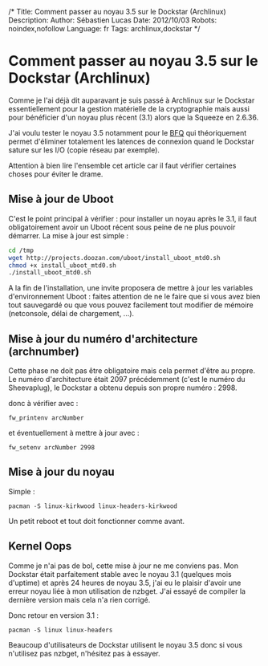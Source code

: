 /*
Title: Comment passer au noyau 3.5 sur le Dockstar (Archlinux)
Description: 
Author: Sébastien Lucas
Date: 2012/10/03
Robots: noindex,nofollow
Language: fr
Tags: archlinux,dockstar
*/
# Comment passer au noyau 3.5 sur le Dockstar (Archlinux)

Comme je l'ai déjà dit auparavant je suis passé à Archlinux sur le Dockstar essentiellement pour la gestion matérielle de la cryptographie mais aussi pour bénéficier d'un noyau plus récent (3.1) alors que la Squeeze en 2.6.36.

J'ai voulu tester le noyau 3.5 notamment pour le [BFQ](http://retis.sssup.it/~fabio/linux/bfq/) qui théoriquement permet d'éliminer totalement les latences de connexion quand le Dockstar sature sur les I/O (copie réseau par exemple). 

Attention à bien lire l'ensemble cet article car il faut vérifier certaines choses pour éviter le drame.

## Mise à jour de Uboot

C'est le point principal à vérifier : pour installer un noyau après le 3.1, il faut obligatoirement avoir un Uboot récent sous peine de ne plus pouvoir démarrer. La mise à jour est simple : 
```bash
cd /tmp
wget http://projects.doozan.com/uboot/install_uboot_mtd0.sh
chmod +x install_uboot_mtd0.sh
./install_uboot_mtd0.sh
```

A la fin de l'installation, une invite proposera de mettre à jour les variables d'environnement Uboot : faites attention de ne le faire que si vous avez bien tout sauvegardé ou que vous pouvez facilement tout modifier de mémoire (netconsole, délai de chargement, ...).
## Mise à jour du numéro d'architecture (archnumber)

Cette phase ne doit pas être obligatoire mais cela permet d'être au propre. Le numéro d'architecture était 2097 précédemment (c'est le numéro du Sheevaplug), le Dockstar a obtenu depuis son propre numéro : 2998.

donc à vérifier avec :
```
fw_printenv arcNumber 
```

et éventuellement à mettre à jour avec :
```
fw_setenv arcNumber 2998
```
## Mise à jour du noyau

Simple : 
```
pacman -S linux-kirkwood linux-headers-kirkwood
```

Un petit reboot et tout doit fonctionner comme avant.
## Kernel Oops

Comme je n'ai pas de bol, cette mise à jour ne me conviens pas. Mon Dockstar était parfaitement stable avec le noyau 3.1 (quelques mois d'uptime) et après 24 heures de noyau 3.5, j'ai eu le plaisir d'avoir une erreur noyau liée à mon utilisation de nzbget. J'ai essayé de compiler la dernière version mais cela n'a rien corrigé.

Donc retour en version 3.1 :
```
pacman -S linux linux-headers
```

Beaucoup d'utilisateurs de Dockstar utilisent le noyau 3.5 donc si vous n'utilisez pas nzbget, n'hésitez pas à essayer.
